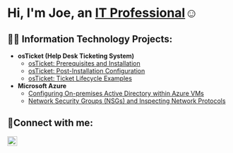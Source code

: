 <h1>Hi, I'm Joe, an <a href="https://linkedin.com/in/Joseph-Isak">IT Professional</a>☺</h1>

<h2>👨‍💻 Information Technology Projects:</h2>

- <b>osTicket (Help Desk Ticketing System)</b>
  - [osTicket: Prerequisites and Installation](https://github.com/joeisak/osticket-prereqs)
  - [osTicket: Post-Installation Configuration](https://github.com/joeisak/post-install-config)
  - [osTicket: Ticket Lifecycle Examples](https://github.com/joeisak/ticket-lifecycle)
- <b>Microsoft Azure</b>
  - [Configuring On-premises Active Directory within Azure VMs](https://github.com/joeisak/configure-ad)
  - [Network Security Groups (NSGs) and Inspecting Network Protocols](https://github.com/joeisak/azure-network-protocols)

<h2>🤳Connect with me:</h2>

[<img align="left" alt="Josh | LinkedIn" width="22px" src="https://cdn.jsdelivr.net/npm/simple-icons@v3/icons/linkedin.svg" />][linkedin]

[twitter]: https://twitter.com/Josh
[instagram]: https://www.instagram.com/Josh
[linkedin]: https://linkedin.com/in/Joseph-Isak
